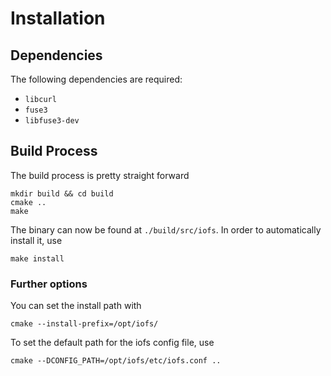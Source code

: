 # Installation

## Dependencies

The following dependencies are required:

- `libcurl`
- `fuse3`
- `libfuse3-dev`

## Build Process

The build process is pretty straight forward

```
mkdir build && cd build
cmake ..
make
```

The binary can now be found at `./build/src/iofs`. In order to automatically install it, use
```
make install
```

### Further options

You can set the install path with
```
cmake --install-prefix=/opt/iofs/
```

To set the default path for the iofs config file, use
```
cmake --DCONFIG_PATH=/opt/iofs/etc/iofs.conf ..
```
